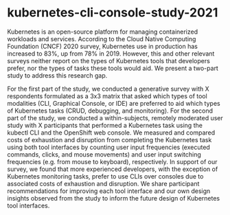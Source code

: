 # kubernetes-cli-console-study-2021

Kubernetes is an open-source platform for managing containerized workloads and services. According to the Cloud Native Computing Foundation (CNCF) 2020 survey, Kubernetes use in production has increased to 83%, up from 78% in 2019. However, this and other relevant surveys neither report on the types of Kubernetes tools that developers prefer, nor the types of tasks these tools would aid. We present a two-part study to address this research gap. 

For the first part of the study, we conducted a generative survey with X respondents formulated as a 3x3 matrix that asked which types of tool modalities (CLI, Graphical Console, or IDE) are preferred to aid which types of Kubernetes tasks (CRUD, debugging, and monitoring). For the second part of the study, we conducted a within-subjects, remotely moderated user study with X participants that performed a Kubernetes task using the kubectl CLI and the OpenShift web console. We measured and compared costs of exhaustion and disruption from completing the Kubernetes task using both tool interfaces by counting user input frequencies (executed commands, clicks, and mouse movements) and user input switching frequencies (e.g. from mouse to keyboard), respectively. In support of our survey, we found that more experienced developers, with the exception of Kubernetes monitoring tasks, prefer to use CLIs over consoles due to associated costs of exhaustion and disruption. We share participant recommendations for improving each tool interface and our own design insights observed from the study to inform the future design of Kubernetes tool interfaces.
